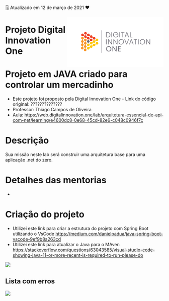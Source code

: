 :spiral_calendar: Atualizado em 12 de março de 2021 :heart:

<img align="right" alt="GIF" height="160px" src="https://github.com/rdeconti/rdeconti-resources/blob/main/Digital%20Innovation%20One%20-%20Logotipo.png" />

# Projeto Digital Innovation One
# Projeto em JAVA criado para controlar um mercadinho
- Este projeto foi proposto pela Digital Innovation One - Link do código original: ??????????????
- Professor: Thiago Campos de Oliveira
- Aula: https://web.digitalinnovation.one/lab/arquitetura-essencial-de-api-com-net/learning/e4600dc8-0e68-45cd-82e6-c048c0946f7c

# Descrição
Sua missão neste lab será construir uma arquitetura base para uma aplicação .net do zero.

# Detalhes das mentorias
- 

# Criação do projeto
- Utilizei este link para criar a estrutura do projeto com Spring Boot utilizando o VsCode
https://medium.com/danielpadua/java-spring-boot-vscode-9ef9b8a263cd
- Utilizei este link para atualizar o Java para o MAven
https://stackoverflow.com/questions/63043585/visual-studio-code-showing-java-11-or-more-recent-is-required-to-run-please-do

<img src="https://github.com/rdeconti/Projeto-DIO-.Net-Catalogo-De-Jogos/blob/main/Screens/tela-post-com-sucesso.jpg" />

## Lista com erros
<img src="?????" />